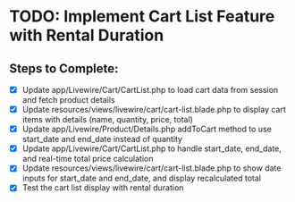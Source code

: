 # TODO: Implement Cart List Feature with Rental Duration

## Steps to Complete:
- [x] Update app/Livewire/Cart/CartList.php to load cart data from session and fetch product details
- [x] Update resources/views/livewire/cart/cart-list.blade.php to display cart items with details (name, quantity, price, total)
- [x] Update app/Livewire/Product/Details.php addToCart method to use start_date and end_date instead of quantity
- [x] Update app/Livewire/Cart/CartList.php to handle start_date, end_date, and real-time total price calculation
- [x] Update resources/views/livewire/cart/cart-list.blade.php to show date inputs for start_date and end_date, and display recalculated total
- [x] Test the cart list display with rental duration
